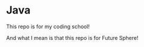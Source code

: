 # Java

This repo is for my coding school!

And what I mean is that this repo is for Future Sphere!
